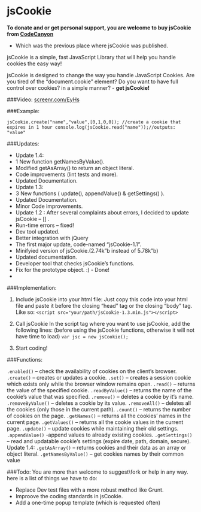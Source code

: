 jsCookie
========
  
**To donate and or get personal support, you are welcome to buy jsCookie from [CodeCanyon](http://codecanyon.net/item/jscookie-easy-to-use-javascript-cookie-library/308627)**  
- Which was the previous place where jsCookie was published.

jsCookie is a simple, fast JavaScript Library that will help you handle cookies the easy way!

jsCookie is designed to change the way you handle JavaScript Cookies.
Are you tired of the “document.cookie” element? Do you want to have full control over cookies? in a simple manner? - **get jsCookie!** 

###Video:
[screenr.com/EyHs](http://www.screenr.com/EyHs)

###Example:

`jsCookie.create("name","value",[0,1,0,0]); //create a cookie that expires in 1 hour
console.log(jsCookie.read("name"));//outputs: "value" `


###Updates:

* Update 1.4: 
 * 1 New function getNamesByValue().
 * Modified getAsArray() to return an object literal.
 * Code improvements (lint tests and more).
 * Updated Documentation.
* Update 1.3:
 * 3 New functions ( update(), appendValue() & getSettings() ).
 * Updated Documentation.
 * Minor Code improvements.
 * Update 1.2 : After several complaints about errors, I decided to update jsCookie – [] .
 * Run-time errors – fixed!
 * Dev tool updated.
 * Better integration with jQuery
* The first major update, code-named “jsCookie-1.1”.
 * Minifyied version of jsCookie.(2.74k”b instead of 5.78k”b)
 * Updated documentation.
 * Developer tool that checks jsCookie’s functions.
* Fix for the prototype object. :) - Done!
* 
###Implementation:

1. Include jsCookie into your html file:
Just copy this code into your html file and paste it before the closing “head” tag or the closing “body” tag.   
Like so:
`<script src="your/path/jsCookie-1.3.min.js"></script>`
2. Call jsCookie
In the script tag where you want to use jsCookie, add the following lines: (before using the jsCookie functions, otherwise it will not have time to load)
`var jsc = new jsCookie();`

3. Start coding!

###Functions:

`.enabled()` – check the availability of cookies on the client’s browser.
`.create()` – creates or updates a cookie.
`.set()` – creates a session cookie which exists only while the browser window remains open.
`.read()` – returns the value of the specified cookie.
`.readByValue()` – returns the name of the cookie’s value that was specified.
`.remove()` – deletes a cookie by it’s name.
`.removeByValue()` – deletes a cookie by its value.
`.removeAll()` – deletes all the cookies (only those in the current path).
`.count()` – returns the number of cookies on the page.
`.getNames()` – returns all the cookies’ names in the current page.
`.getValues()` – returns all the cookie values in the current page.
`.update()` – update cookies while maintaining their old settings.
`.appendValue()` -append values to already existing cookies.
`.getSettings()` – read and updatable cookie’s settings (expire date, path, domain, secure).
Update 1.4:
`.getAsArray()` – returns cookies and their data as an array or object literal.
`.getNamesByValue()` – get cookies names by their common value

###Todo:
You are more than welcome to suggest\fork or help in any way.  
here is a list of things we have to do:

* Replace Dev test files with a more robust method like Grunt.
* Improove the coding standards in jsCookie.
* Add a one-time popup template (which is requested often)
